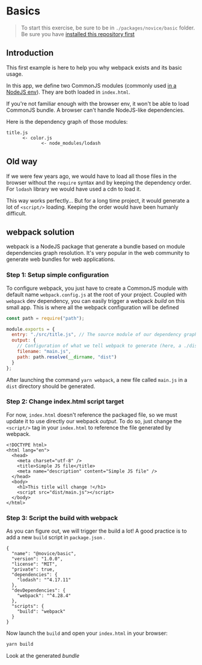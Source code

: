 # Basics

> To start this exercise, be sure to be in `./packages/novice/basic` folder.
> Be sure you have [installed this repository first](../README.md#install)

## Introduction

This first example is here to help you why webpack exists and its basic usage.

In this app, we define two CommonJS modules (commonly used [in a NodeJS env](https://nodejs.org/docs/latest/api/modules.html)).
They are both loaded in `index.html`.

If you're not familiar enough with the browser env, it won't be able to load CommonJS bundle.
A browser can't handle NodeJS-like dependencies.

Here is the dependency graph of those modules:

```
title.js
      <- color.js
             <- node_modules/lodash
```

## Old way

If we were few years ago, we would have to load all those files in the browser without the `require` syntax and by keeping the dependency order.
For `lodash` library we would have used a cdn to load it.

This way works perfectly... But for a long time project, it would generate a lot of `<script/>` loading.
Keeping the order would have been humanly difficult.

## webpack solution

webpack is a NodeJS package that generate a bundle based on module dependencies graph resolution.
It's very popular in the web community to generate web bundles for web applications.

### Step 1: Setup simple configuration

To configure webpack, you just have to create a CommonJS module with default name `webpack.config.js` at the root of your project.
Coupled with `webpack` dev dependency, you can easily trigger a webpack _build_ on this small app.
This is where all the webpack configuration will be defined

```js
const path = require("path");

module.exports = {
  entry: "./src/title.js", // The source module of our dependency graph
  output: {
    // Configuration of what we tell webpack to generate (here, a ./dist/main.js file)
    filename: "main.js",
    path: path.resolve(__dirname, "dist")
  }
};
```

After launching the command `yarn webpack`, a new file called `main.js` in a `dist` directory should be generated.

### Step 2: Change index.html script target

For now, `index.html` doesn't reference the packaged file, so we must update it to use directly our webpack _output_.
To do so, just change the `<script/>` tag in your `index.html` to reference the file generated by webpack.

```html{10}
<!DOCTYPE html>
<html lang="en">
  <head>
    <meta charset="utf-8" />
    <title>Simple JS file</title>
    <meta name="description" content="Simple JS file" />
  </head>
  <body>
    <h1>This title will change !</h1>
    <script src="dist/main.js"></script>
  </body>
</html>
```

### Step 3: Script the build with webpack

As you can figure out, we will trigger the build a lot! A good practice is to add a new `build` script in `package.json` .

```json{13,14,15}
{
  "name": "@novice/basic",
  "version": "1.0.0",
  "license": "MIT",
  "private": true,
  "dependencies": {
    "lodash": "^4.17.11"
  },
  "devDependencies": {
    "webpack": "^4.28.4"
  },
  "scripts": {
    "build": "webpack"
  }
}
```

Now launch the `build` and open your `index.html` in your browser:

```bash
yarn build
```

Look at the generated _bundle_
